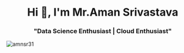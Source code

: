 <h1 align="center">Hi 👋, I'm Mr.Aman Srivastava</h1>
<h3 align="center">"Data Science Enthusiast | Cloud Enthusiast"</h3>
<p><img align="center" src="https://github-readme-stats.vercel.app/api/top-langs?username=amnsr31&show_icons=true&locale=en&layout=compact" alt="amnsr31" /></p>
